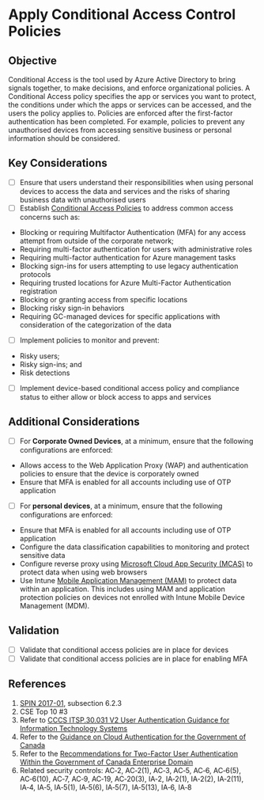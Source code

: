 # Apply Conditional Access Control Policies

## Objective

Conditional Access is the tool used by Azure Active Directory to bring signals together, to make decisions, and enforce organizational policies. A Conditional Access policy specifies the app or services you want to protect, the conditions under which the apps or services can be accessed, and the users the policy applies to. Policies are enforced after the first-factor authentication has been completed. For example, policies to prevent any unauthorised devices from accessing sensitive business or personal information should be considered.

## Key Considerations

* [ ] Ensure that users understand their responsibilities when using personal devices to access the data and services and the risks of sharing business data with unauthorised users
* [ ] Establish [Conditional Access Policies](https://docs.microsoft.com/en-us/azure/active-directory/conditional-access/overview) to address common access concerns such as:

- Blocking or requiring Multifactor Authentication (MFA) for any access attempt from outside of the corporate network;
- Requiring multi-factor authentication for users with administrative roles
- Requiring multi-factor authentication for Azure management tasks
- Blocking sign-ins for users attempting to use legacy authentication protocols
- Requiring trusted locations for Azure Multi-Factor Authentication registration
- Blocking or granting access from specific locations 
- Blocking risky sign-in behaviors
- Requiring GC-managed devices for specific applications with consideration of the categorization of the data

* [ ] Implement policies to monitor and prevent:

- Risky users;
- Risky sign-ins; and
- Risk detections

* [ ] Implement device-based conditional access policy and compliance status to either allow or block access to apps and services

## Additional Considerations

* [ ] For **Corporate Owned Devices**, at a minimum, ensure that the following configurations are enforced:
- Allows access to the Web Application Proxy (WAP) and authentication policies to ensure that the device is corporately owned
- Ensure that MFA is enabled for all accounts including use of OTP application

* [ ] For **personal devices**, at a minimum, ensure that the following configurations are enforced:

- Ensure that MFA is enabled for all accounts including use of OTP application
- Configure the data classification capabilities to monitoring and protect sensitive data 
- Configure reverse proxy using [Microsoft Cloud App Security (MCAS)](https://docs.microsoft.com/en-us/cloud-app-security/proxy-intro-aad) to protect data when using web browsers
- Use Intune [Mobile Application Management (MAM)](https://docs.microsoft.com/en-us/mem/intune/apps/mam-faq) to protect data within an application. This includes using MAM and application protection policies on devices not enrolled with Intune Mobile Device Management (MDM). 

## Validation

- [ ] Validate that conditional access policies are in place for devices 
- [ ] Validate that conditional access policies are in place for enabling MFA 

## References

1. [SPIN 2017-01](https://www.canada.ca/en/treasury-board-secretariat/services/access-information-privacy/security-identity-management/direction-secure-use-commercial-cloud-services-spin.html), subsection 6.2.3
2. CSE Top 10 #3
3. Refer to [CCCS ITSP.30.031 V2 User Authentication Guidance for Information Technology Systems](https://cyber.gc.ca/en/guidance/user-authentication-guidance-information-technology-systems-itsp30031-v3)
4. Refer to the [Guidance on Cloud Authentication for the Government of Canada](https://intranet.canada.ca/wg-tg/cagc-angc-eng.asp)
5. Refer to the [Recommendations for Two-Factor User Authentication Within the Government of Canada Enterprise Domain](https://intranet.canada.ca/wg-tg/rtua-rafu-eng.asp)
6. Related security controls: AC‑2, AC‑2(1), AC‑3, AC‑5, AC‑6, AC‑6(5), AC‑6(10), AC‑7, AC‑9, AC‑19, AC‑20(3), IA‑2, IA‑2(1), IA‑2(2), IA‑2(11), IA‑4, IA‑5, IA‑5(1), IA‑5(6), IA‑5(7), IA‑5(13), IA‑6, IA‑8
